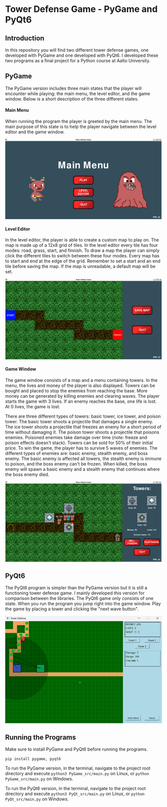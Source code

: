 # Tower Defense Game - PyGame and PyQt6

## Introduction
In this repository you will find two different tower defense games, one developed with PyGame and one developed with PyQt6. I developed these two programs as a final project for a Python course at Aalto University. 

## PyGame

The PyGame version includes three main states that the player will encounter while playing: the main menu, the level editor, and the game window. Below is a short description of the three different states.

#### Main Menu
When running the program the player is greeted by the main menu. The main purpose of this state is to help the player navigate between the level editor and the game window. 

![Main Menu](assets/main_menu.png)

#### Level Editor
In the level editor, the player is able to create a custom map to play on. The map is made up of a 12x8 grid of tiles. In the level editor every tile has four modes: road, grass, start, and finnish. To draw a map the player can simply click the different tiles to switch between these four modes. Every map has to start and end at the edge of the grid. Remember to set a start and an end tile before saving the map. If the map is unreadable, a default map will be set.

![Level Editor](assets/level_editor.png)

#### Game Window
The game window consists of a map and a menu containing towers. In the menu, the lives and money of the player is also displayed. Towers can be bought and placed to stop the enemies from reaching the base. More money can be generated by killing enemies and clearing waves. The player starts the game with 3 lives. If an enemy reaches the base, one life is lost. At 0 lives, the game is lost.

There are three different types of towers: basic tower, ice tower, and poison tower. The basic tower shoots a projectile that damages a single enemy. The ice tower shoots a projectile that freezes an enemy for a short period of time without damaging it. The poison tower shoots a projectile that poisons enemies. Poisoned enemies take damage over time (note: freeze and poison effects doesn't stack). Towers can be sold for 50% of their initial price. To win the game, the player has to survive 5 waves of enemies. The different types of enemies are: basic enemy, stealth enemy, and boss enemy. The basic enemy is affected all towers, the stealth enemy is immune to poison, and the boss enemy can't be frozen. When killed, the boss enemy will spawn a basic enemy and a stealth enemy that continues where the boss enemy died. 

![Game Window](assets/game.png)

## PyQt6
The PyQt6 program is simpler than the PyGame version but it is still a functioning tower defense game. I mainly developed this version for comparison between the libraries. The PyQt6 game only consists of one state. When you run the program you jump right into the game window. Play the game by placing a tower and clicking the "next wave button".

![PyQt game](assets/pyqt.png)

## Running the Programs
Make sure to install PyGame and PyQt6 before running the programs.

```
pip install pygame, pyqt6
```

To run the PyGame version, in the terminal, navigate to the project root directory and execute
```python3 PyGame_src/main.py``` on Linux, or
``` python PyGame_src/main.py ``` on Windows.

To run the PyQt6 version, in the terminal, navigate to the project root directory and execute
```python3 PyQt_src/main.py``` on Linux, or
```python PyQt_src/main.py``` on Windows.
